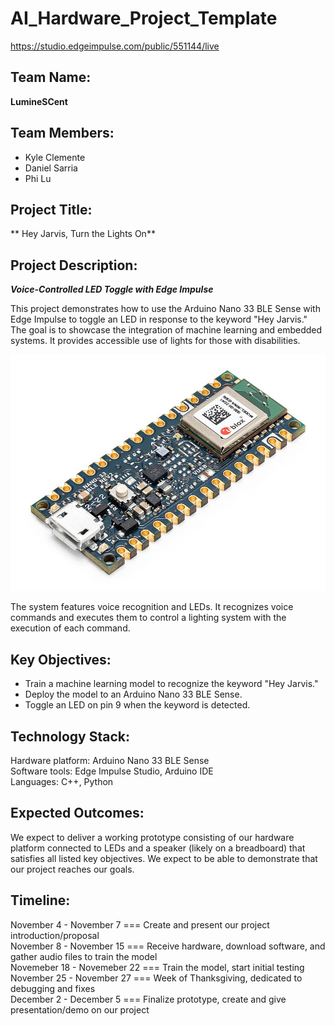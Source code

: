 # AI_Hardware_Project_Template

https://studio.edgeimpulse.com/public/551144/live

## Team Name: 
**LumineSCent**

## Team Members:
- Kyle Clemente
- Daniel Sarria
- Phi Lu

## Project Title:
** Hey Jarvis, Turn the Lights On**

## Project Description:

***Voice-Controlled LED Toggle with Edge Impulse***

This project demonstrates how to use the Arduino Nano 33 BLE Sense with Edge Impulse to toggle an LED in response to the keyword "Hey Jarvis." The goal is to showcase the integration of machine learning and embedded systems. It provides accessible use of lights for those with disabilities. 

![Arduino BLE](https://github.com/hplp/ai-hardware-project-4501-group1/blob/main/FinalProjectReport/arduinoBLE.jpg)

The system features voice recognition and LEDs.
It recognizes voice commands and executes them to control a lighting system with the execution of each command.

## Key Objectives:
- Train a machine learning model to recognize the keyword "Hey Jarvis."
- Deploy the model to an Arduino Nano 33 BLE Sense.
- Toggle an LED on pin 9 when the keyword is detected.

## Technology Stack:
Hardware platform: Arduino Nano 33 BLE Sense  
Software tools: Edge Impulse Studio, Arduino IDE  
Languages: C++, Python

## Expected Outcomes:
We expect to deliver a working prototype consisting of our hardware platform connected to LEDs and a speaker (likely on a breadboard)
that satisfies all listed key objectives. We expect to be able to demonstrate that our project reaches our goals.

## Timeline:
November 4 - November 7 === Create and present our project introduction/proposal  
November 8 - November 15 === Receive hardware, download software, and gather audio files to train the model  
Novemeber 18 - Novemeber 22 === Train the model, start initial testing  
November 25 - November 27 === Week of Thanksgiving, dedicated to debugging and fixes  
December 2 - December 5 === Finalize prototype, create and give presentation/demo on our project
